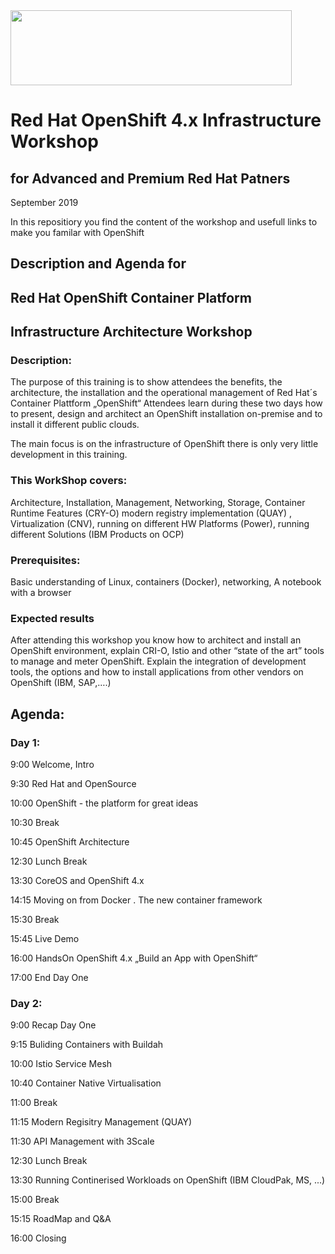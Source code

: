<img src="https://github.com/alfbach/OCPday/blob/master/img.png" width="450" height="120">


# Red Hat OpenShift 4.x Infrastructure Workshop
## for Advanced and Premium Red Hat Patners
September 2019

In this repositiory you find the content of the workshop and usefull links to make you familar with OpenShift

## Description and Agenda for
## Red Hat OpenShift Container Platform
## Infrastructure Architecture Workshop

### Description:

The purpose of this training is to show attendees the benefits, the architecture, the installation and the operational management of Red Hat´s Container Plattform „OpenShift“
Attendees learn during these two days how to present, design and architect an OpenShift installation on-premise and to install it different public clouds.

The main focus is on the infrastructure of OpenShift there is only very little development in this training.

### This WorkShop covers:

Architecture, Installation, Management, Networking, Storage, Container Runtime Features (CRY-O) modern registry implementation (QUAY) , Virtualization (CNV), running on different HW Platforms (Power), running different Solutions (IBM Products on OCP)

### Prerequisites:

Basic understanding of Linux, containers (Docker), networking,
A notebook with a browser

### Expected results

After attending this workshop you know how to architect and install an OpenShift environment, explain CRI-O, Istio and other “state of the art” tools to manage and meter OpenShift.
Explain the integration of development tools, the options and how to install applications from other vendors on OpenShift (IBM, SAP,….)

## Agenda:

### Day 1:

9:00 Welcome, Intro

9:30 Red Hat and OpenSource

10:00 OpenShift - the platform for great ideas

10:30 Break

10:45 OpenShift Architecture

12:30 Lunch Break

13:30 CoreOS and OpenShift 4.x

14:15 Moving on from Docker . The new container framework

15:30 Break

15:45 Live Demo

16:00 HandsOn OpenShift 4.x „Build an App with OpenShift“

17:00 End Day One

### Day 2:

9:00 Recap Day One

9:15 Buliding Containers with Buildah 

10:00 Istio Service Mesh

10:40 Container Native Virtualisation

11:00 Break

11:15 Modern Regisitry Management (QUAY)

11:30 API Management with 3Scale

12:30 Lunch Break

13:30 Running Continerised Workloads on OpenShift (IBM CloudPak, MS, ...)

15:00 Break

15:15 RoadMap and Q&A

16:00 Closing

